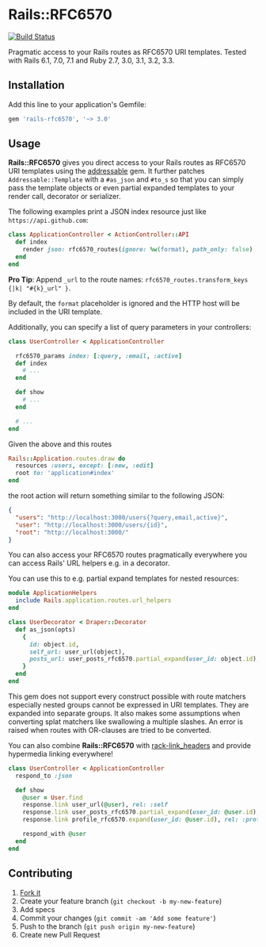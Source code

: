 # Rails::RFC6570

[![Build Status](https://img.shields.io/github/actions/workflow/status/jgraichen/rails-rfc6570/test.yml?logo=github)](https://github.com/jgraichen/rails-rfc6570/actions/workflows/test.yml)

Pragmatic access to your Rails routes as RFC6570 URI templates. Tested with Rails 6.1, 7.0, 7.1 and Ruby 2.7, 3.0, 3.1, 3.2, 3.3.

## Installation

Add this line to your application's Gemfile:

```ruby
gem 'rails-rfc6570', '~> 3.0'
```

## Usage

**Rails::RFC6570** gives you direct access to your Rails routes as RFC6570 URI templates using the [addressable](https://github.com/sporkmonger/addressable) gem. It further patches `Addressable::Template` with a `#as_json` and `#to_s` so that you can simply pass the template objects or even partial expanded templates to your render call, decorator or serializer.

The following examples print a JSON index resource just like `https://api.github.com`:

```ruby
class ApplicationController < ActionController::API
  def index
    render json: rfc6570_routes(ignore: %w(format), path_only: false)
  end
end
```

**Pro Tip**: Append `_url` to the route names: `rfc6570_routes.transform_keys {|k| "#{k}_url" }`.

By default, the `format` placeholder is ignored and the HTTP host will be included in the URI template.

Additionally, you can specify a list of query parameters in your controllers:

```ruby
class UserController < ApplicationController

  rfc6570_params index: [:query, :email, :active]
  def index
    # ...
  end

  def show
    # ...
  end

  # ...
end
```

Given the above and this routes

```ruby
Rails::Application.routes.draw do
  resources :users, except: [:new, :edit]
  root to: 'application#index'
end
```

the root action will return something similar to the following JSON:

```json
{
  "users": "http://localhost:3000/users{?query,email,active}",
  "user": "http://localhost:3000/users/{id}",
  "root": "http://localhost:3000/"
}
```

You can also access your RFC6570 routes pragmatically everywhere you can access Rails' URL helpers e.g. in a decorator.

You can use this to e.g. partial expand templates for nested resources:

```ruby
module ApplicationHelpers
  include Rails.application.routes.url_helpers
end

class UserDecorator < Draper::Decorator
  def as_json(opts)
    {
      id: object.id,
      self_url: user_url(object),
      posts_url: user_posts_rfc6570.partial_expand(user_id: object.id),
    }
  end
end
```

This gem does not support every construct possible with route matchers especially nested groups cannot be expressed in URI templates. They are expanded into separate groups. It also makes some assumptions when converting splat matchers like swallowing a multiple slashes. An error is raised when routes with OR-clauses are tried to be converted.

You can also combine **Rails::RFC6570** with [rack-link_headers](https://github.com/jgraichen/rack-link_headers) and provide hypermedia linking everywhere!

```ruby
class UserController < ApplicationController
  respond_to :json

  def show
    @user = User.find
    response.link user_url(@user), rel: :self
    response.link user_posts_rfc6570.partial_expand(user_id: @user.id), rel: :posts
    response.link profile_rfc6570.expand(user_id: @user.id), rel: :profile

    respond_with @user
  end
end
```

## Contributing

1. [Fork it](http://github.com/jgraichen/rails-routes/fork)
2. Create your feature branch (`git checkout -b my-new-feature`)
3. Add specs
4. Commit your changes (`git commit -am 'Add some feature'`)
5. Push to the branch (`git push origin my-new-feature`)
6. Create new Pull Request
